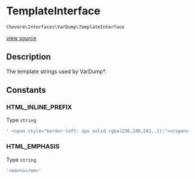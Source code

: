 # TemplateInterface

`Chevere\Interfaces\VarDump\TemplateInterface`

[view source](https://github.com/chevere/chevere/blob/master//home/rodolfo/git/chevere/chevere/interfaces/VarDump/TemplateInterface.php)

## Description

The template strings used by VarDump*.

## Constants

### HTML_INLINE_PREFIX

Type `string`

```php
' <span style="border-left: 1px solid rgba(236,240,241,.1);"></span>  '
```

### HTML_EMPHASIS

Type `string`

```php
'<em>%s</em>'
```


